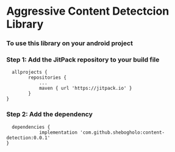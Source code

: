 # Aggressive Content Detectcion Library
### To use this library on your android project
### Step 1: Add the JitPack repository to your build file
```
  allprojects {
		repositories {
			...
			maven { url 'https://jitpack.io' }
		}
}
```
### Step 2: Add the dependency
```
  dependencies {
	        implementation 'com.github.shebogholo:content-detection:0.0.1'
}
```
